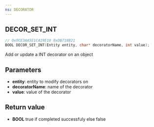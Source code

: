 ```yaml
---
ns: DECORATOR
---
```

## DECOR_SET_INT

```c
// 0x0CE3AA5E1CA19E10 0xDB718B21
BOOL DECOR_SET_INT(Entity entity, char* decoratorName, int value);
```

Add or update a INT decorator on an object

## Parameters
* **entity**: entity to modify decorators on
* **decoratorName**: name of the decorator
* **value**: value of the decorator

## Return value
* **BOOL** true if completed successfuly else false
